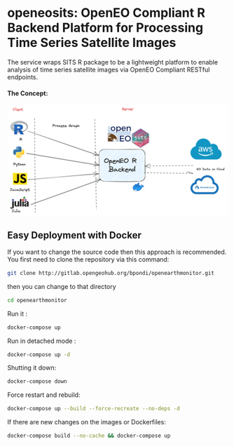 
# openeosits: OpenEO Compliant R Backend Platform for Processing Time Series Satellite Images

The service wraps SITS R package to be a lightweight platform to enable analysis of time series satellite images via OpenEO Compliant RESTful endpoints. 

####  The Concept:
![](docs/openeosits.png)


## Easy Deployment with Docker
If you want to change the source code then this approach is recommended.
You first need to clone the repository via this command:

```bash
git clone http://gitlab.opengeohub.org/bpondi/openearthmonitor.git
```

then you can change to that directory

```bash
cd openearthmonitor
```

Run it :

```bash
docker-compose up
```

Run in detached mode :

```bash
docker-compose up -d
```

Shutting it down:

```bash
docker-compose down
```

Force restart  and rebuild:

```bash
docker-compose up --build --force-recreate --no-deps -d
```

If there are new changes on the images or Dockerfiles:
```bash
docker-compose build --no-cache && docker-compose up
```
